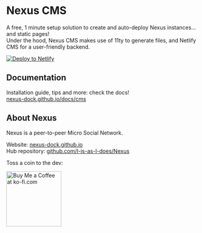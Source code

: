 # Nexus CMS

A free, 1 minute setup solution to create and auto-deploy Nexus instances... and static pages!  
Under the hood, Nexus CMS makes use of 11ty to generate files, and Netlify CMS for a user-friendly backend.  

<a target="_blank" href="https://app.netlify.com/start/deploy?repository=https://github.com/I-is-as-I-does/Nexus-CMS"><img src="https://www.netlify.com/img/deploy/button.svg" alt="Deploy to Netlify"></a>


## Documentation

Installation guide, tips and more: check the docs!  
[nexus-dock.github.io/docs/cms](https://nexus-dock.github.io/docs/cms)

## About Nexus

Nexus is a peer-to-peer Micro Social Network.  

Website: [nexus-dock.github.io](https://nexus-dock.github.io)  
Hub repository: [github.com/I-is-as-I-does/Nexus](https://github.com/I-is-as-I-does/Nexus)


Toss a coin to the dev:

<a href='https://ko-fi.com/I2I17EOYP' target='_blank'><img width="145px" src='https://cdn.ko-fi.com/cdn/kofi2.png?v=3' alt='Buy Me a Coffee at ko-fi.com' /></a>